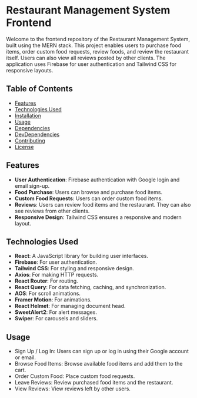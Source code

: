 # Restaurant Management System Frontend

Welcome to the frontend repository of the Restaurant Management System, built using the MERN stack. This project enables users to purchase food items, order custom food requests, review foods, and review the restaurant itself. Users can also view all reviews posted by other clients. The application uses Firebase for user authentication and Tailwind CSS for responsive layouts.

## Table of Contents
- [Features](#features)
- [Technologies Used](#technologies-used)
- [Installation](#installation)
- [Usage](#usage)
- [Dependencies](#dependencies)
- [DevDependencies](#devdependencies)
- [Contributing](#contributing)
- [License](#license)

## Features
- **User Authentication**: Firebase authentication with Google login and email sign-up.
- **Food Purchase**: Users can browse and purchase food items.
- **Custom Food Requests**: Users can order custom food items.
- **Reviews**: Users can review food items and the restaurant. They can also see reviews from other clients.
- **Responsive Design**: Tailwind CSS ensures a responsive and modern layout.

## Technologies Used
- **React**: A JavaScript library for building user interfaces.
- **Firebase**: For user authentication.
- **Tailwind CSS**: For styling and responsive design.
- **Axios**: For making HTTP requests.
- **React Router**: For routing.
- **React Query**: For data fetching, caching, and synchronization.
- **AOS**: For scroll animations.
- **Framer Motion**: For animations.
- **React Helmet**: For managing document head.
- **SweetAlert2**: For alert messages.
- **Swiper**: For carousels and sliders.

## Usage
- Sign Up / Log In: Users can sign up or log in using their Google account or email.
- Browse Food Items: Browse available food items and add them to the cart.
- Order Custom Food: Place custom food requests.
- Leave Reviews: Review purchased food items and the restaurant.
- View Reviews: View reviews left by other users.
